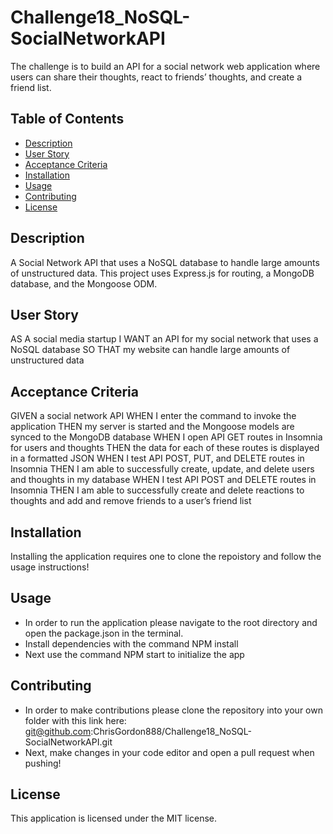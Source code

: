# Challenge18_NoSQL-SocialNetworkAPI
The challenge is to build an API for a social network web application where users can share their thoughts, react to friends’ thoughts, and create a friend list.

## Table of Contents
- [Description](#description)
- [User Story](#user-story)
- [Acceptance Criteria](#acceptance-criteria)
- [Installation](#installation)
- [Usage](#usage)
- [Contributing](#contributing)
- [License](#license)

## Description
A Social Network API that uses a NoSQL database to handle large amounts of unstructured data. This project uses Express.js for routing, a MongoDB database, and the Mongoose ODM.

## User Story
AS A social media startup
I WANT an API for my social network that uses a NoSQL database
SO THAT my website can handle large amounts of unstructured data

## Acceptance Criteria
GIVEN a social network API
WHEN I enter the command to invoke the application
THEN my server is started and the Mongoose models are synced to the MongoDB database
WHEN I open API GET routes in Insomnia for users and thoughts
THEN the data for each of these routes is displayed in a formatted JSON
WHEN I test API POST, PUT, and DELETE routes in Insomnia
THEN I am able to successfully create, update, and delete users and thoughts in my database
WHEN I test API POST and DELETE routes in Insomnia
THEN I am able to successfully create and delete reactions to thoughts and add and remove friends to a user’s friend list

## Installation
Installing the application requires one to clone the repoistory and follow the usage instructions!

## Usage
- In order to run the application please navigate to the root directory and open the package.json in the terminal.
- Install dependencies with the command NPM install
- Next use the command NPM start to initialize the app

## Contributing
- In order to make contributions please clone the repository into your own folder with this link here: git@github.com:ChrisGordon888/Challenge18_NoSQL-SocialNetworkAPI.git
- Next, make changes in your code editor and open a pull request when pushing!

## License
This application is licensed under the MIT license.
